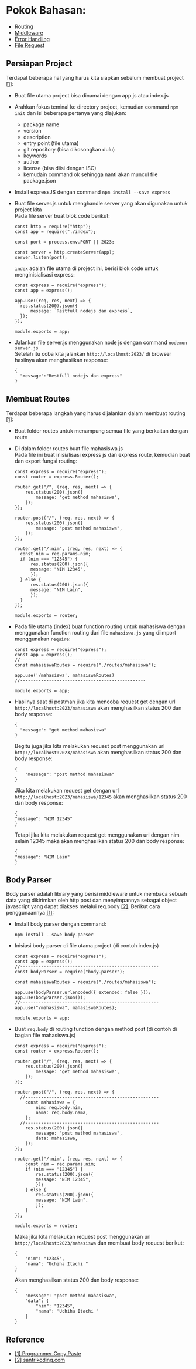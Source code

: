 # Pokok Bahasan:

- [Routing](https://github.com/argianardi/expressJS-doc/tree/main/routing)
- [Middleware](https://github.com/argianardi/expressJS-doc/tree/main/middleware)
- [Error Handling](https://github.com/argianardi/expressJS-doc/tree/main/error_handling)
- [File Request](https://github.com/argianardi/expressJS-doc/tree/main/file_request)

## Persiapan Project

Terdapat beberapa hal yang harus kita siapkan sebelum membuat project [[1]](https://www.youtube.com/watch?v=CNOrmjmK-eM&list=PLwdv9eOjH5CZrEPvWIzJqdaPfeCny9urc&index=2):

- Buat file utama project bisa dinamai dengan app.js atau index.js
- Arahkan fokus teminal ke directory project, kemudian command `npm init` dan isi beberapa pertanya yang diajukan:

  - package name
  - version
  - description
  - entry point (file utama)
  - git repository (bisa dikosongkan dulu)
  - keywords
  - author
  - license (bisa diisi dengan ISC)
  - kemudain command ok sehingga nanti akan muncul file package.json

- Install expressJS dengan command `npm install --save express`

- Buat file server.js untuk menghandle server yang akan digunakan untuk project kita <br>
  Pada file server buat blok code berikut:

  ```
  const http = require("http");
  const app = require("./index");

  const port = process.env.PORT || 2023;

  const server = http.createServer(app);
  server.listen(port);
  ```

  `index` adalah file utama di project ini, berisi blok code untuk menginisialisasi express:

  ```
  const express = require("express");
  const app = express();

  app.use((req, res, next) => {
    res.status(200).json({
        message: `Restfull nodejs dan express`,
    });
  });

  module.exports = app;
  ```

- Jalankan file server.js menggunakan node js dengan command `nodemon server.js` <br>
  Setelah itu coba kita jalankan `http://localhost:2023/` di browser hasilnya akan menghasilkan response:
  ```
  {
    "message":"Restfull nodejs dan express"
  }
  ```

## Membuat Routes

Terdapat beberapa langkah yang harus dijalankan dalam membuat routing [[1]](https://www.youtube.com/watch?v=qRXOQ-ahoLA&list=PLwdv9eOjH5CZrEPvWIzJqdaPfeCny9urc&index=3):

- Buat folder routes untuk menampung semua file yang berkaitan dengan route
- Di dalam folder routes buat file mahasiswa.js <br>
  Pada file ini buat inisialisasi express js dan express route, kemudian buat dan export fungsi routing:

  ```
  const express = require("express");
  const router = express.Router();

  router.get("/", (req, res, next) => {
      res.status(200).json({
          message: "get method mahasiswa",
      });
  });

  router.post("/", (req, res, next) => {
      res.status(200).json({
          message: "post method mahasiswa",
      });
  });

  router.get("/:nim", (req, res, next) => {
    const nim = req.params.nim;
    if (nim === "12345") {
        res.status(200).json({
        message: "NIM 12345",
        });
    } else {
        res.status(200).json({
        message: "NIM Lain",
        });
    }
  });

  module.exports = router;
  ```

- Pada file utama (index) buat function routing untuk mahasiswa dengan menggunakan function routing dari file `mahasiswa.js` yang diimport menggunakan `require`:

  ```
  const express = require("express");
  const app = express();
  //------------------------------------------------
  const mahasiswaRoutes = require("./routes/mahasiswa");

  app.use('/mahasiswa', mahasiswaRoutes)
  //------------------------------------------------

  module.exports = app;
  ```

- Hasilnya saat di postman jika kita mencoba request get dengan url `http://localhost:2023/mahasiswa` akan menghasilkan status 200 dan body response:

  ```
  {
    "message": "get method mahasiswa"
  }
  ```

  Begitu juga jika kita melakukan request post menggunakan url `http://localhost:2023/mahasiswa` akan menghasilkan status 200 dan body response:

  ```
  {
      "message": "post method mahasiswa"
  }
  ```

  Jika kita melakukan request get dengan url `http://localhost:2023/mahasiswa/12345` akan menghasilkan status 200 dan body response:

  ```
  {
  "message": "NIM 12345"
  }
  ```

  Tetapi jika kita melakukan request get menggunakan url dengan nim selain 12345 maka akan menghasilkan status 200 dan body response:

  ```
  {
  "message": "NIM Lain"
  }
  ```

## Body Parser

Body parser adalah library yang berisi middleware untuk membaca sebuah data yang dikirimkan oleh http post dan menyimpannya sebagai object javascript yang dapat diakses melalui req.body [[2]](https://santrikoding.com/tutorial-expressjs-restful-api-4-insert-data-ke-database). Berikut cara penggunaannya [[1]](https://www.youtube.com/watch?v=sjRtGR8tQDI&list=PLwdv9eOjH5CZrEPvWIzJqdaPfeCny9urc&index=4):

- Install body parser dengan command:

  ```
  npm install --save body-parser
  ```

- Inisiasi body parser di file utama project (di contoh index.js)

  ```
  const express = require("express");
  const app = express();
  //-----------------------------------------------------
  const bodyParser = require("body-parser");

  const mahasiswaRoutes = require("./routes/mahasiswa");

  app.use(bodyParser.urlencoded({ extended: false }));
  app.use(bodyParser.json());
  //-----------------------------------------------------
  app.use("/mahasiswa", mahasiswaRoutes);

  module.exports = app;
  ```

- Buat `req.body` di routing function dengan method post (di contoh di bagian file mahasiswa.js)

  ```
  const express = require("express");
  const router = express.Router();

  router.get("/", (req, res, next) => {
      res.status(200).json({
          message: "get method mahasiswa",
      });
  });

  router.post("/", (req, res, next) => {
    //---------------------------------------------------
      const mahasiswa = {
          nim: req.body.nim,
          nama: req.body.nama,
      };
    //---------------------------------------------------
      res.status(200).json({
          message: "post method mahasiswa",
          data: mahasiswa,
      });
  });

  router.get("/:nim", (req, res, next) => {
      const nim = req.params.nim;
      if (nim === "12345") {
          res.status(200).json({
          message: "NIM 12345",
          });
      } else {
          res.status(200).json({
          message: "NIM Lain",
          });
      }
  });

  module.exports = router;
  ```

  Maka jika kita melakukan request post menggunakan url `http://localhost:2023/mahasiswa` dan membuat body request berikut:

  ```
  {
      "nim": "12345",
      "nama": "Uchiha Itachi "
  }
  ```

  Akan menghasilkan status 200 dan body response:

  ```
  {
      "message": "post method mahasiswa",
      "data": {
          "nim": "12345",
          "nama": "Uchiha Itachi "
      }
  }
  ```

## Reference

- [[1] Programmer Copy Paste](https://www.youtube.com/@ProgrammerCopyPaste)
- [[2] santrikoding.com](https://santrikoding.com/tutorial-expressjs-restful-api-4-insert-data-ke-database)
